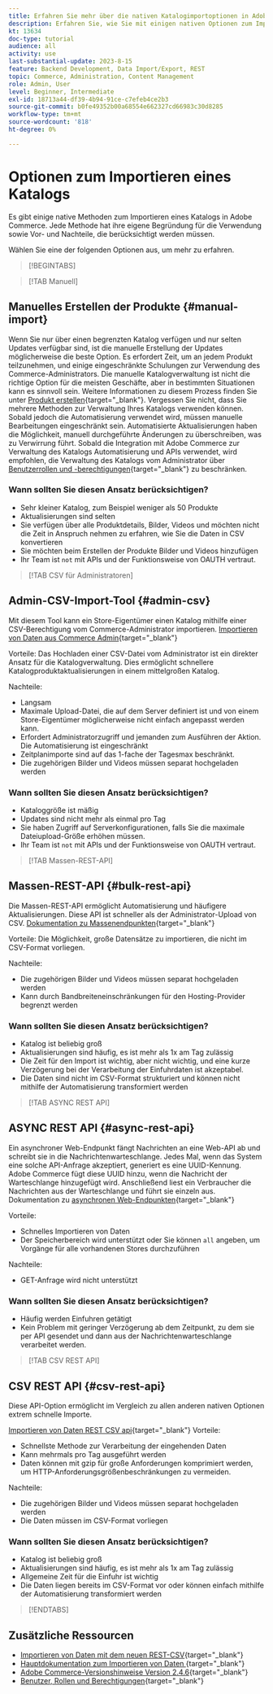 ```yaml
---
title: Erfahren Sie mehr über die nativen Katalogimportoptionen in Adobe Commerce
description: Erfahren Sie, wie Sie mit einigen nativen Optionen zum Importieren Ihres Katalogs in Ihren Adobe Commerce Store vorgehen können.
kt: 13634
doc-type: tutorial
audience: all
activity: use
last-substantial-update: 2023-8-15
feature: Backend Development, Data Import/Export, REST
topic: Commerce, Administration, Content Management
role: Admin, User
level: Beginner, Intermediate
exl-id: 18713a44-df39-4b94-91ce-c7efeb4ce2b3
source-git-commit: b0fe49352b00a68554e662327cd66983c30d8285
workflow-type: tm+mt
source-wordcount: '818'
ht-degree: 0%

---
```


# Optionen zum Importieren eines Katalogs

Es gibt einige native Methoden zum Importieren eines Katalogs in Adobe Commerce. Jede Methode hat ihre eigene Begründung für die Verwendung sowie Vor- und Nachteile, die berücksichtigt werden müssen.

Wählen Sie eine der folgenden Optionen aus, um mehr zu erfahren.

>[!BEGINTABS]

>[!TAB Manuell]

## Manuelles Erstellen der Produkte {#manual-import}

Wenn Sie nur über einen begrenzten Katalog verfügen und nur selten Updates verfügbar sind, ist die manuelle Erstellung der Updates möglicherweise die beste Option. Es erfordert Zeit, um an jedem Produkt teilzunehmen, und einige eingeschränkte Schulungen zur Verwendung des Commerce-Administrators. Die manuelle Katalogverwaltung ist nicht die richtige Option für die meisten Geschäfte, aber in bestimmten Situationen kann es sinnvoll sein. Weitere Informationen zu diesem Prozess finden Sie unter [Produkt erstellen](https://experienceleague.adobe.com/docs/commerce-admin/catalog/products/product-create.html){target="_blank"}. Vergessen Sie nicht, dass Sie mehrere Methoden zur Verwaltung Ihres Katalogs verwenden können. Sobald jedoch die Automatisierung verwendet wird, müssen manuelle Bearbeitungen eingeschränkt sein. Automatisierte Aktualisierungen haben die Möglichkeit, manuell durchgeführte Änderungen zu überschreiben, was zu Verwirrung führt. Sobald die Integration mit Adobe Commerce zur Verwaltung des Katalogs Automatisierung und APIs verwendet, wird empfohlen, die Verwaltung des Katalogs vom Administrator über [Benutzerrollen und -berechtigungen](https://experienceleague.adobe.com/docs/commerce-admin/systems/user-accounts/permissions-user-roles.html){target="_blank"} zu beschränken.

### Wann sollten Sie diesen Ansatz berücksichtigen?

- Sehr kleiner Katalog, zum Beispiel weniger als 50 Produkte
- Aktualisierungen sind selten
- Sie verfügen über alle Produktdetails, Bilder, Videos und möchten nicht die Zeit in Anspruch nehmen zu erfahren, wie Sie die Daten in CSV konvertieren
- Sie möchten beim Erstellen der Produkte Bilder und Videos hinzufügen
- Ihr Team ist `not` mit APIs und der Funktionsweise von OAUTH vertraut.

>[!TAB CSV für Administratoren]

## Admin-CSV-Import-Tool {#admin-csv}

Mit diesem Tool kann ein Store-Eigentümer einen Katalog mithilfe einer CSV-Berechtigung vom Commerce-Administrator importieren.
[Importieren von Daten aus Commerce Admin](https://experienceleague.adobe.com/docs/commerce-admin/systems/data-transfer/import/data-import.html){target="_blank"}

Vorteile:
Das Hochladen einer CSV-Datei vom Administrator ist ein direkter Ansatz für die Katalogverwaltung. Dies ermöglicht schnellere Katalogproduktaktualisierungen in einem mittelgroßen Katalog.

Nachteile:

- Langsam
- Maximale Upload-Datei, die auf dem Server definiert ist und von einem Store-Eigentümer möglicherweise nicht einfach angepasst werden kann.
- Erfordert Administratorzugriff und jemanden zum Ausführen der Aktion. Die Automatisierung ist eingeschränkt
- Zeitplanimporte sind auf das 1-fache der Tagesmax beschränkt.
- Die zugehörigen Bilder und Videos müssen separat hochgeladen werden

### Wann sollten Sie diesen Ansatz berücksichtigen?

- Kataloggröße ist mäßig
- Updates sind nicht mehr als einmal pro Tag
- Sie haben Zugriff auf Serverkonfigurationen, falls Sie die maximale Dateiupload-Größe erhöhen müssen.
- Ihr Team ist `not` mit APIs und der Funktionsweise von OAUTH vertraut.

>[!TAB Massen-REST-API]

## Massen-REST-API {#bulk-rest-api}

Die Massen-REST-API ermöglicht Automatisierung und häufigere Aktualisierungen. Diese API ist schneller als der Administrator-Upload von CSV.
[Dokumentation zu Massenendpunkten](https://developer.adobe.com/commerce/webapi/rest/use-rest/bulk-endpoints/){target="_blank"}

Vorteile:
Die Möglichkeit, große Datensätze zu importieren, die nicht im CSV-Format vorliegen.

Nachteile:

- Die zugehörigen Bilder und Videos müssen separat hochgeladen werden
- Kann durch Bandbreiteneinschränkungen für den Hosting-Provider begrenzt werden

### Wann sollten Sie diesen Ansatz berücksichtigen?

- Katalog ist beliebig groß
- Aktualisierungen sind häufig, es ist mehr als 1x am Tag zulässig
- Die Zeit für den Import ist wichtig, aber nicht wichtig, und eine kurze Verzögerung bei der Verarbeitung der Einfuhrdaten ist akzeptabel.
- Die Daten sind nicht im CSV-Format strukturiert und können nicht mithilfe der Automatisierung transformiert werden

>[!TAB ASYNC REST API]

## ASYNC REST API {#async-rest-api}

Ein asynchroner Web-Endpunkt fängt Nachrichten an eine Web-API ab und schreibt sie in die Nachrichtenwarteschlange. Jedes Mal, wenn das System eine solche API-Anfrage akzeptiert, generiert es eine UUID-Kennung. Adobe Commerce fügt diese UUID hinzu, wenn die Nachricht der Warteschlange hinzugefügt wird. Anschließend liest ein Verbraucher die Nachrichten aus der Warteschlange und führt sie einzeln aus.
Dokumentation zu [asynchronen Web-Endpunkten](https://developer.adobe.com/commerce/webapi/rest/use-rest/asynchronous-web-endpoints/){target="_blank"}

Vorteile:

- Schnelles Importieren von Daten
- Der Speicherbereich wird unterstützt oder Sie können `all` angeben, um Vorgänge für alle vorhandenen Stores durchzuführen

Nachteile:

- GET-Anfrage wird nicht unterstützt

### Wann sollten Sie diesen Ansatz berücksichtigen?

- Häufig werden Einfuhren getätigt
- Kein Problem mit geringer Verzögerung ab dem Zeitpunkt, zu dem sie per API gesendet und dann aus der Nachrichtenwarteschlange verarbeitet werden.


>[!TAB CSV REST API]

## CSV REST API {#csv-rest-api}

Diese API-Option ermöglicht im Vergleich zu allen anderen nativen Optionen extrem schnelle Importe.

[Importieren von Daten REST CSV api](https://developer.adobe.com/commerce/webapi/rest/modules/import/){target="_blank"}
Vorteile:

- Schnellste Methode zur Verarbeitung der eingehenden Daten
- Kann mehrmals pro Tag ausgeführt werden
- Daten können mit gzip für große Anforderungen komprimiert werden, um HTTP-Anforderungsgrößenbeschränkungen zu vermeiden.

Nachteile:

- Die zugehörigen Bilder und Videos müssen separat hochgeladen werden
- Die Daten müssen im CSV-Format vorliegen

### Wann sollten Sie diesen Ansatz berücksichtigen?

- Katalog ist beliebig groß
- Aktualisierungen sind häufig, es ist mehr als 1x am Tag zulässig
- Allgemeine Zeit für die Einfuhr ist wichtig
- Die Daten liegen bereits im CSV-Format vor oder können einfach mithilfe der Automatisierung transformiert werden

>[!ENDTABS]

## Zusätzliche Ressourcen

- [Importieren von Daten mit dem neuen REST-CSV](https://developer.adobe.com/commerce/webapi/rest/modules/import/){target="_blank"}
- [Hauptdokumentation zum Importieren von Daten ](https://experienceleague.adobe.com/docs/commerce-admin/systems/data-transfer/import/data-import.html){target="_blank"}
- [Adobe Commerce-Versionshinweise Version 2.4.6](https://experienceleague.adobe.com/docs/commerce-operations/release/notes/adobe-commerce/2-4-6.html){target="_blank"}
- [Benutzer, Rollen und Berechtigungen](../site-management/users-roles-permissions.md){target="_blank"}

